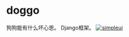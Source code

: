 # doggo
狗狗能有什么坏心思。
Django框架。
[![simpleui](https://img.shields.io/badge/developing%20with-Simpleui-2077ff.svg)](https://github.com/newpanjing/simpleui)